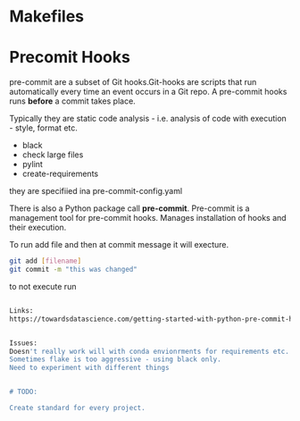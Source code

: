 # Makefiles



# Precomit Hooks

pre-commit are a subset of Git hooks.Git-hooks are scripts that run automatically every time an event occurs in a Git repo. A pre-commit hooks runs
**before** a commit takes place. 

Typically they are static code analysis - i.e. analysis of code with execution - style, format etc. 

- black
- check large files
- pylint 
- create-requirements

they are specifiied ina pre-commit-config.yaml


There is also a Python package call **pre-commit**. Pre-commit is a management tool for pre-commit hooks. Manages installation of hooks and their execution. 

To run add file and then at commit message it will execture. 

```bash
git add [filename]
git commit -m "this was changed"
```

to not execute run 
```bash

Links:
https://towardsdatascience.com/getting-started-with-python-pre-commit-hooks-28be2b2d09d5


Issues:
Doesn't really work will with conda envionrments for requirements etc. 
Sometimes flake is too aggressive - using black only. 
Need to experiment with different things 


# TODO:

Create standard for every project. 

